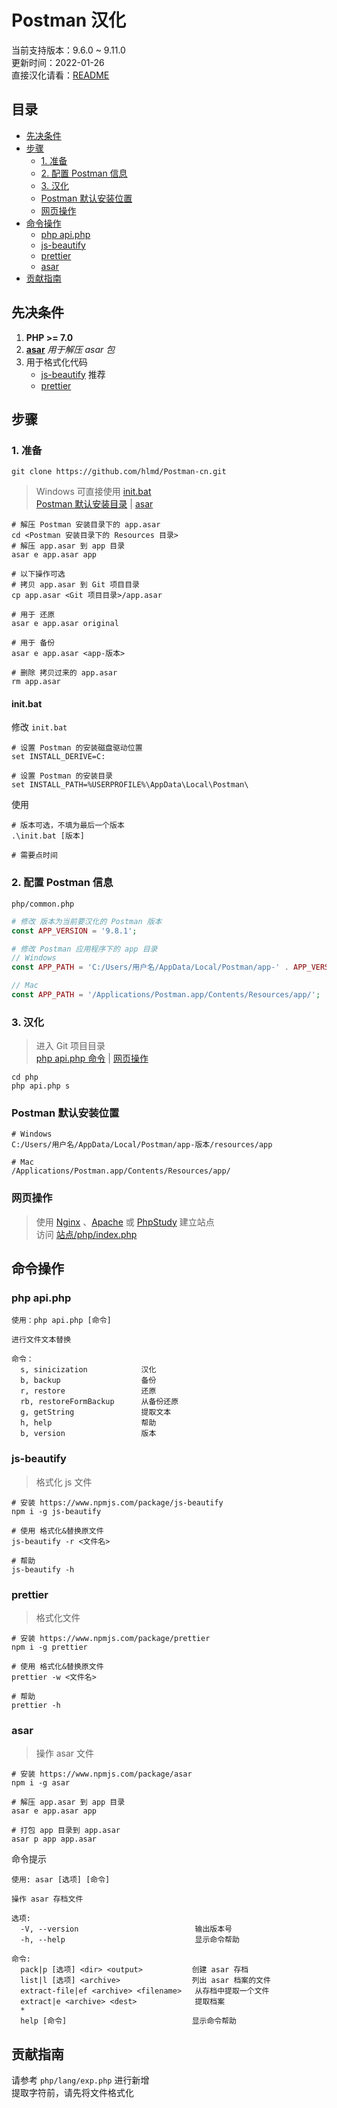 # Postman 汉化

当前支持版本：9.6.0 ~ 9.11.0  
更新时间：2022-01-26  
直接汉化请看：[README](README.md)

## 目录
 + [先决条件](#先决条件)
 + [步骤](#步骤)
   + [1. 准备](#1-准备)
   + [2. 配置 Postman 信息](#2-配置-postman-信息)
   + [3. 汉化](#3-汉化)
   + [Postman 默认安装位置](#postman-默认安装位置)
   + [网页操作](#网页操作)
 + [命令操作](#命令操作)
   + [php api.php](#php-apiphp)
   + [js-beautify](#js-beautify)
   + [prettier](#prettier)
   + [asar](#asar)
 + [贡献指南](#贡献指南)

## 先决条件

1. **PHP >= 7.0**
2. **[asar](#asar)** *用于解压 asar 包*
3. 用于格式化代码
    + [js-beautify](#js-beautify) 推荐
    + [prettier](#prettier)

## 步骤

### 1. 准备

```shell
git clone https://github.com/hlmd/Postman-cn.git
```

> Windows 可直接使用 [init.bat](#initbat)  
> [Postman 默认安装目录](#postman-默认安装位置) | [asar](#asar)

```shell
# 解压 Postman 安装目录下的 app.asar 
cd <Postman 安装目录下的 Resources 目录>
# 解压 app.asar 到 app 目录
asar e app.asar app

# 以下操作可选
# 拷贝 app.asar 到 Git 项目目录
cp app.asar <Git 项目目录>/app.asar

# 用于 还原
asar e app.asar original 

# 用于 备份
asar e app.asar <app-版本>

# 删除 拷贝过来的 app.asar
rm app.asar
```

#### init.bat

修改 `init.bat`

```shell
# 设置 Postman 的安装磁盘驱动位置
set INSTALL_DERIVE=C:

# 设置 Postman 的安装目录
set INSTALL_PATH=%USERPROFILE%\AppData\Local\Postman\
```

使用

```shell
# 版本可选，不填为最后一个版本
.\init.bat [版本]

# 需要点时间
```

### 2. 配置 Postman 信息

`php/common.php`

```php
# 修改 版本为当前要汉化的 Postman 版本 
const APP_VERSION = '9.8.1';

# 修改 Postman 应用程序下的 app 目录
// Windows
const APP_PATH = 'C:/Users/用户名/AppData/Local/Postman/app-' . APP_VERSION . '/resources/app/';

// Mac
const APP_PATH = '/Applications/Postman.app/Contents/Resources/app/';

```

### 3. 汉化
> 进入 Git 项目目录  
> [php api.php 命令](#php-apiphp) | [网页操作](#网页操作)

```shell
cd php
php api.php s
```

### Postman 默认安装位置

```
# Windows
C:/Users/用户名/AppData/Local/Postman/app-版本/resources/app

# Mac
/Applications/Postman.app/Contents/Resources/app/
```

### 网页操作
> 使用 [Nginx](http://nginx.org/) 、[Apache](https://httpd.apache.org/) 或 [PhpStudy](https://www.xp.cn/) 建立站点  
> 访问 [站点/php/index.php](站点/php/index.php)




## 命令操作

### php api.php

```
使用：php api.php [命令]

进行文件文本替换

命令：
  s, sinicization            汉化
  b, backup                  备份
  r, restore                 还原
  rb, restoreFormBackup      从备份还原
  g, getString               提取文本
  h, help                    帮助
  b, version                 版本

```

### js-beautify

> 格式化 js 文件

```shell
# 安装 https://www.npmjs.com/package/js-beautify
npm i -g js-beautify

# 使用 格式化&替换原文件
js-beautify -r <文件名>

# 帮助
js-beautify -h
```

### prettier

> 格式化文件

```shell
# 安装 https://www.npmjs.com/package/prettier
npm i -g prettier

# 使用 格式化&替换原文件
prettier -w <文件名>

# 帮助
prettier -h
```

### asar

> 操作 asar 文件

```shell
# 安装 https://www.npmjs.com/package/asar
npm i -g asar

# 解压 app.asar 到 app 目录
asar e app.asar app

# 打包 app 目录到 app.asar
asar p app app.asar
```

命令提示

```
使用: asar [选项] [命令]

操作 asar 存档文件

选项:
  -V, --version                          输出版本号
  -h, --help                             显示命令帮助

命令:
  pack|p [选项] <dir> <output>           创建 asar 存档
  list|l [选项] <archive>                列出 asar 档案的文件
  extract-file|ef <archive> <filename>   从存档中提取一个文件
  extract|e <archive> <dest>             提取档案
  *
  help [命令]                            显示命令帮助
```


## 贡献指南
请参考 `php/lang/exp.php` 进行新增  
提取字符前，请先将文件格式化